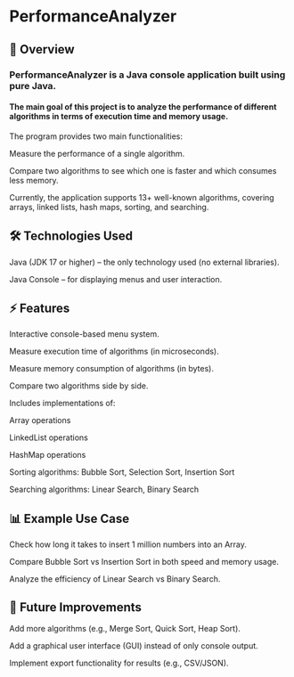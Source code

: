 # PerformanceAnalyzer


## 📌 Overview

### PerformanceAnalyzer is a Java console application built using pure Java.

#### The main goal of this project is to analyze the performance of different algorithms in terms of execution time and memory usage.

The program provides two main functionalities:

Measure the performance of a single algorithm.

Compare two algorithms to see which one is faster and which consumes less memory.

Currently, the application supports 13+ well-known algorithms, covering arrays, linked lists, hash maps, sorting, and searching.

## 🛠️ Technologies Used

Java (JDK 17 or higher) – the only technology used (no external libraries).

Java Console – for displaying menus and user interaction.


## ⚡ Features

Interactive console-based menu system.

Measure execution time of algorithms (in microseconds).

Measure memory consumption of algorithms (in bytes).

Compare two algorithms side by side.

Includes implementations of:

Array operations

LinkedList operations

HashMap operations

Sorting algorithms: Bubble Sort, Selection Sort, Insertion Sort

Searching algorithms: Linear Search, Binary Search


## 📊 Example Use Case

Check how long it takes to insert 1 million numbers into an Array.

Compare Bubble Sort vs Insertion Sort in both speed and memory usage.

Analyze the efficiency of Linear Search vs Binary Search.


## 🚀 Future Improvements

Add more algorithms (e.g., Merge Sort, Quick Sort, Heap Sort).

Add a graphical user interface (GUI) instead of only console output.

Implement export functionality for results (e.g., CSV/JSON).

